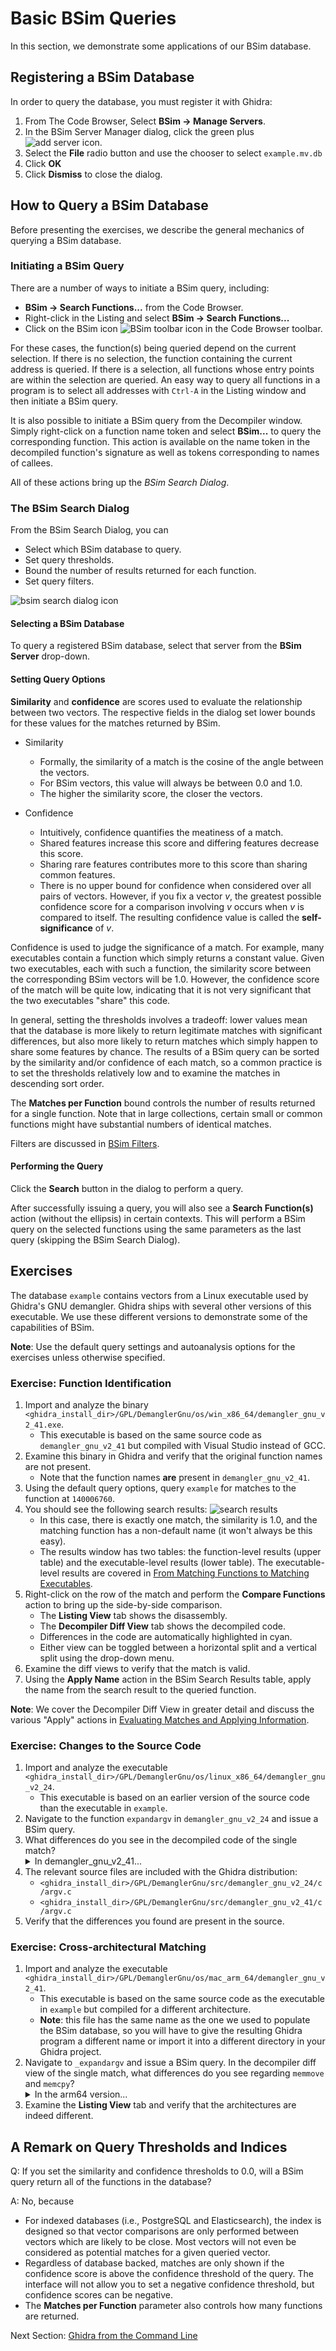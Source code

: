 # Basic BSim Queries 

In this section, we demonstrate some applications of our BSim database.

## Registering a BSim Database

In order to query the database, you must register it with Ghidra: 

1. From The Code Browser, Select **BSim -> Manage Servers**.
1. In the BSim Server Manager dialog, click the green plus ![add server icon](images/Plus2.png).
1. Select the **File** radio button and use the chooser to select ``example.mv.db``
1. Click **OK**
1. Click **Dismiss** to close the dialog.
 
## How to Query a BSim Database

Before presenting the exercises, we describe the general mechanics of querying a BSim database.

### Initiating a BSim Query

There are a number of ways to initiate a BSim query, including: 

- **BSim -> Search Functions...** from the Code Browser.
- Right-click in the Listing and select **BSim -> Search Functions...**
- Click on the BSim icon ![BSim toolbar icon](images/preferences-web-browser-shortcuts.png) in the Code Browser toolbar.

For these cases, the function(s) being queried depend on the current selection.
If there is no selection, the function containing the current address is queried.
If there is a selection, all functions whose entry points are within the selection are queried.
An easy way to query all functions in a program is to select all addresses with ``Ctrl-A`` in the Listing window and then initiate a BSim query.

It is also possible to initiate a BSim query from the Decompiler window. 
Simply right-click on a function name token and select **BSim...** to query the corresponding function.
This action is available on the name token in the decompiled function's signature as well as tokens corresponding to names of callees.

All of these actions bring up the *BSim Search Dialog*.
  
### The BSim Search Dialog

From the BSim Search Dialog, you can 

- Select which BSim database to query.
- Set query thresholds.
- Bound the number of results returned for each function.
- Set query filters.

![bsim search dialog icon](images/bsim_search_dialog.png)

#### Selecting a BSim Database

To query a registered BSim database, select that server from the **BSim Server** drop-down.
  
#### Setting Query Options

**Similarity** and **confidence** are scores used to evaluate the relationship between two vectors.
The respective fields in the dialog set lower bounds for these values for the matches returned by BSim.

- Similarity
    - Formally, the similarity of a match is the cosine of the angle between the vectors.
    - For BSim vectors, this value will always be between 0.0 and 1.0.  
    - The higher the similarity score, the closer the vectors.  
   
- Confidence
    - Intuitively, confidence quantifies the meatiness of a match.
    - Shared features increase this score and differing features decrease this score.
    - Sharing rare features contributes more to this score than sharing common features. 
    - There is no upper bound for confidence when considered over all pairs of vectors.
    However, if you fix a vector *v*, the greatest possible confidence score for a comparison involving *v* occurs when *v* is compared to itself.
    The resulting confidence value is called the **self-significance** of *v*.
    
Confidence is used to judge the significance of a match.
For example, many executables contain a function which simply returns a constant value.
Given two executables, each with such a function, the similarity score between the corresponding BSim vectors will be 1.0. 
However, the confidence score of the match will be quite low, indicating that it is not very significant that the two executables "share" this code.

In general, setting the thresholds involves a tradeoff: lower values mean that the database is more likely to return legitimate matches with significant differences, but also more likely to return matches which simply happen to share some features by chance.
The results of a BSim query can be sorted by the similarity and/or confidence of each match, so a common practice is to set the thresholds relatively low and to examine the matches in descending sort order.

The **Matches per Function** bound controls the number of results returned for a single function.
Note that in large collections, certain small or common functions might have substantial numbers of identical matches.

Filters are discussed in [BSim Filters](BSimTutorial_Filters.md).

#### Performing the Query    

Click the **Search** button in the dialog to perform a query.
    
After successfully issuing a query, you will also see a **Search Function(s)** action (without the ellipsis) in certain contexts.
This will perform a BSim query on the selected functions using the same parameters as the last query (skipping the BSim Search Dialog).

## Exercises

The database ``example`` contains vectors from a Linux executable used by Ghidra's GNU demangler.
Ghidra ships with several other versions of this executable. 
We use these different versions to demonstrate some of the capabilities of BSim.

**Note**: Use the default query settings and autoanalysis options for the exercises unless otherwise specified.

### Exercise: Function Identification

1. Import and analyze the binary ``<ghidra_install_dir>/GPL/DemanglerGnu/os/win_x86_64/demangler_gnu_v2_41.exe``.  
    - This executable is based on the same source code as ``demangler_gnu_v2_41`` but compiled with Visual Studio instead of GCC.
1. Examine this binary in Ghidra and verify that the original function names are not present.
    - Note that the function names **are** present in ``demangler_gnu_v2_41``. 
1. Using the default query options, query `example` for matches to the function at ``140006760``. 
1. You should see the following search results:
    ![search results](images/basic_query.png)
    - In this case, there is exactly one match, the similarity is 1.0, and the matching function has a non-default name (it won't always be this easy).
    - The results window has two tables: the function-level results (upper table) and the executable-level results (lower table). 
    The executable-level results are covered in [From Matching Functions to Matching Executables](BSimTutorial_Exe_Results.md).
1. Right-click on the row of the match and perform the **Compare Functions** action to bring up the side-by-side comparison. 
    - The **Listing View** tab shows the disassembly.
    - The **Decompiler Diff View** tab shows the decompiled code.
    - Differences in the code are automatically highlighted in cyan.
    - Either view can be toggled between a horizontal split and a vertical split using the drop-down menu. 
1. Examine the diff views to verify that the match is valid.
1. Using the **Apply Name** action in the BSim Search Results table, apply the name from the search result to the queried function.

**Note**: We cover the Decompiler Diff View in greater detail and discuss the various "Apply" actions in [Evaluating Matches and Applying Information](BSimTutorial_Evaluating_Matches.md).

### Exercise: Changes to the Source Code

1. Import and analyze the executable ``<ghidra_install_dir>/GPL/DemanglerGnu/os/linux_x86_64/demangler_gnu_v2_24``.  
    - This executable is based on an earlier version of the source code than the executable in ``example``.
1. Navigate to the function ``expandargv`` in ``demangler_gnu_v2_24`` and issue a BSim query. 
1. What differences do you see in the decompiled code of the single match?
    <details><summary>In demangler_gnu_v2_41...</summary> The main differences are that call to dupargv is now in an if clause (and decompiler creates a related local variable) and there are two additional calls to free. </details>
1. The relevant source files are included with the Ghidra distribution:
    - ``<ghidra_install_dir>/GPL/DemanglerGnu/src/demangler_gnu_v2_24/c/argv.c``
    - ``<ghidra_install_dir>/GPL/DemanglerGnu/src/demangler_gnu_v2_41/c/argv.c``
1. Verify that the differences you found are present in the source.
 
### Exercise: Cross-architectural Matching

1. Import and analyze the executable 
``<ghidra_install_dir>/GPL/DemanglerGnu/os/mac_arm_64/demangler_gnu_v2_41``.  
    - This executable is based on the same source code as the executable in `example` but compiled for a different architecture.
    - **Note**: this file has the same name as the one we used to populate the BSim database, so you will have to give the resulting Ghidra program a different name or import it into a different directory in your Ghidra project.
1. Navigate to ``_expandargv`` and issue a BSim query.
In the decompiler diff view of the single match, what differences do you see regarding ``memmove`` and ``memcpy``?
   <details><summary>In the arm64 version...</summary> In the arm64_version, the compiler replaced these functions with __memmove_chk and __memcpy_chk.  The __chk versions have an extra parameter related to preventing buffer overflows. Neither the names nor the bodies of callees are incorporated into BSim signatures, but the arguments of a call are, so this change partly explains why the BSim vectors are not identical.</details>
1. Examine the **Listing View** tab and verify that the architectures are indeed different.


## A Remark on Query Thresholds and Indices
 
Q: If you set the similarity and confidence thresholds to 0.0, will a BSim query return all of the functions in the database?

A: No, because
- For indexed databases (i.e., PostgreSQL and Elasticsearch), the index is designed so that vector comparisons are only performed between vectors which are likely to be close. 
Most vectors will not even be considered as potential matches for a given queried vector.
- Regardless of database backed, matches are only shown if the confidence score is above the confidence threshold of the query.
The interface will not allow you to set a negative confidence threshold, but confidence scores can be negative. 
- The **Matches per Function** parameter also controls how many functions are returned.

Next Section: [Ghidra from the Command Line](BSimTutorial_Ghidra_Command_Line.md)


